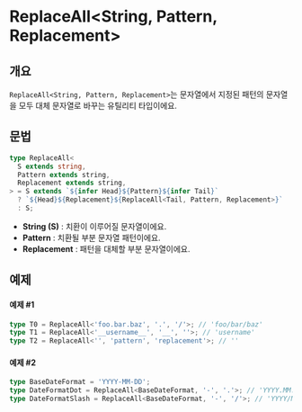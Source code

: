 # ReplaceAll\<String, Pattern, Replacement>

## 개요

`ReplaceAll<String, Pattern, Replacement>`는 문자열에서 지정된 패턴의 문자열을 모두 대체 문자열로 바꾸는 유틸리티 타입이에요.

## 문법

```ts
type ReplaceAll<
  S extends string,
  Pattern extends string,
  Replacement extends string,
> = S extends `${infer Head}${Pattern}${infer Tail}`
  ? `${Head}${Replacement}${ReplaceAll<Tail, Pattern, Replacement>}`
  : S;
```

- **String (S)** : 치환이 이루어질 문자열이에요.
- **Pattern** : 치환될 부분 문자열 패턴이에요.
- **Replacement** : 패턴을 대체할 부분 문자열이에요.

## 예제

#### 예제 #1

```ts
type T0 = ReplaceAll<'foo.bar.baz', '.', '/'>; // 'foo/bar/baz'
type T1 = ReplaceAll<'__username__', '__', ''>; // 'username'
type T2 = ReplaceAll<'', 'pattern', 'replacement'>; // ''
```

#### 예제 #2

```ts
type BaseDateFormat = 'YYYY-MM-DD';
type DateFormatDot = ReplaceAll<BaseDateFormat, '-', '.'>; // 'YYYY.MM.DD'
type DateFormatSlash = ReplaceAll<BaseDateFormat, '-', '/'>; // 'YYYY/MM/DD'
```
